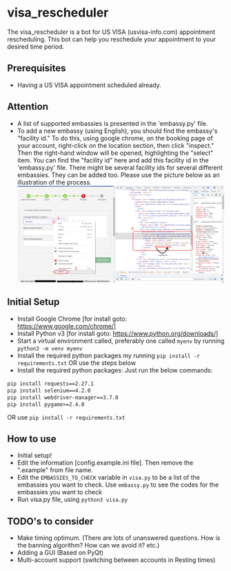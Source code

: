 # visa_rescheduler
The visa_rescheduler is a bot for US VISA (usvisa-info.com) appointment rescheduling. This bot can help you reschedule your appointment to your desired time period.

## Prerequisites
- Having a US VISA appointment scheduled already.

## Attention
- A list of supported embassies is presented in the 'embassy.py' file.
- To add a new embassy (using English), you should find the embassy's "facility id." To do this, using google chrome, on the booking page of your account, right-click on the location section, then click "inspect." Then the right-hand window will be opened, highlighting the "select" item. You can find the "facility id" here and add this facility id in the 'embassy.py' file. There might be several facility ids for several different embassies. They can be added too. Please use the picture below as an illustration of the process.
![Alt Finding Facility id](./_img.png)

## Initial Setup
- Install Google Chrome [for install goto: https://www.google.com/chrome/]
- Install Python v3 [for install goto: https://www.python.org/downloads/]
- Start a virtual environment called, preferably one called `myenv` by running `python3 -m venv myenv`
- Install the required python packages my running `pip install -r requirements.txt` OR use the steps below
- Install the required python packages: Just run the below commands:
```
pip install requests==2.27.1
pip install selenium==4.2.0
pip install webdriver-manager==3.7.0
pip install pygame>=2.4.0
```

OR use `pip install -r requirements.txt`

## How to use
- Initial setup!
- Edit the information [config.example.ini file]. Then remove the ".example" from file name.
- Edit the `EMBASSIES_TO_CHECK` variable in `visa.py` to be a list of the embassies you want to check. Use `embassy.py` to see the codes for the embassies you want to check
- Run visa.py file, using `python3 visa.py`

## TODO's to consider
- Make timing optimum. (There are lots of unanswered questions. How is the banning algorithm? How can we avoid it? etc.)
- Adding a GUI (Based on PyQt)
- Multi-account support (switching between accounts in Resting times)
